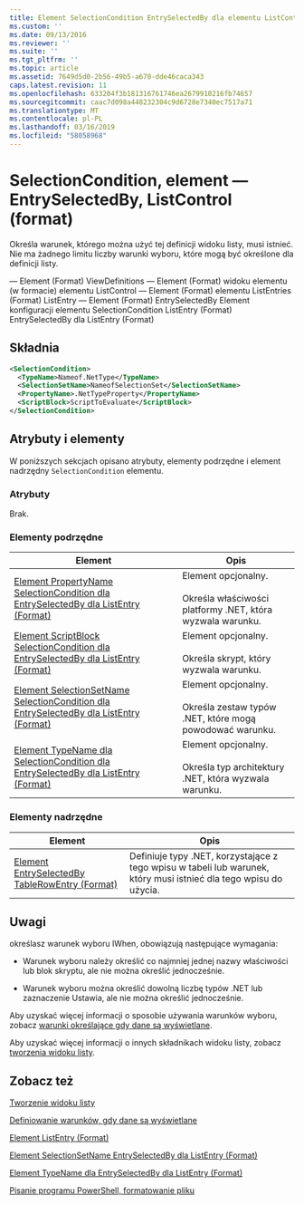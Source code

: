 ```yaml
---
title: Element SelectionCondition EntrySelectedBy dla elementu ListControl (Format) | Dokumentacja firmy Microsoft
ms.custom: ''
ms.date: 09/13/2016
ms.reviewer: ''
ms.suite: ''
ms.tgt_pltfrm: ''
ms.topic: article
ms.assetid: 7649d5d0-2b56-49b5-a670-dde46caca343
caps.latest.revision: 11
ms.openlocfilehash: 633204f3b181316761746ea2679910216fb74657
ms.sourcegitcommit: caac7d098a448232304c9d6728e7340ec7517a71
ms.translationtype: MT
ms.contentlocale: pl-PL
ms.lasthandoff: 03/16/2019
ms.locfileid: "58058968"
---
```

# <a name="selectioncondition-element-for-entryselectedby-for-listcontrol-format"></a>SelectionCondition, element — EntrySelectedBy, ListControl (format)

Określa warunek, którego można użyć tej definicji widoku listy, musi istnieć. Nie ma żadnego limitu liczby warunki wyboru, które mogą być określone dla definicji listy.

— Element (Format) ViewDefinitions — Element (Format) widoku elementu (w formacie) elementu ListControl — Element (Format) elementu ListEntries (Format) ListEntry — Element (Format) EntrySelectedBy Element konfiguracji elementu SelectionCondition ListEntry (Format) EntrySelectedBy dla ListEntry (Format)

## <a name="syntax"></a>Składnia

```xml
<SelectionCondition>
  <TypeName>Nameof.NetType</TypeName>
  <SelectionSetName>NameofSelectionSet</SelectionSetName>
  <PropertyName>.NetTypeProperty</PropertyName>
  <ScriptBlock>ScriptToEvaluate</ScriptBlock>
</SelectionCondition>
```

## <a name="attributes-and-elements"></a>Atrybuty i elementy

W poniższych sekcjach opisano atrybuty, elementy podrzędne i element nadrzędny `SelectionCondition` elementu.

### <a name="attributes"></a>Atrybuty

Brak.

### <a name="child-elements"></a>Elementy podrzędne

|Element|Opis|
|-------------|-----------------|
|[Element PropertyName SelectionCondition dla EntrySelectedBy dla ListEntry (Format)](./propertyname-element-for-selectioncondition-for-entryselectedby-for-listcontrol-format.md)|Element opcjonalny.<br /><br /> Określa właściwości platformy .NET, która wyzwala warunku.|
|[Element ScriptBlock SelectionCondition dla EntrySelectedBy dla ListEntry (Format)](./scriptblock-element-for-selectioncondition-for-entryselectedby-for-listcontrol-format.md)|Element opcjonalny.<br /><br /> Określa skrypt, który wyzwala warunku.|
|[Element SelectionSetName SelectionCondition dla EntrySelectedBy dla ListEntry (Format)](./selectionsetname-element-for-selectioncondition-for-entryselectedby-for-listentry-format.md)|Element opcjonalny.<br /><br /> Określa zestaw typów .NET, które mogą powodować warunku.|
|[Element TypeName dla SelectionCondition dla EntrySelectedBy dla ListEntry (Format)](./typename-element-for-selectioncondition-for-entryselectedby-for-listcontrol-format.md)|Element opcjonalny.<br /><br /> Określa typ architektury .NET, która wyzwala warunku.|

### <a name="parent-elements"></a>Elementy nadrzędne

|Element|Opis|
|-------------|-----------------|
|[Element EntrySelectedBy TableRowEntry (Format)](./entryselectedby-element-for-tablerowentry-for-tablecontrol-format.md)|Definiuje typy .NET, korzystające z tego wpisu w tabeli lub warunek, który musi istnieć dla tego wpisu do użycia.|

## <a name="remarks"></a>Uwagi

określasz warunek wyboru lWhen, obowiązują następujące wymagania:

- Warunek wyboru należy określić co najmniej jednej nazwy właściwości lub blok skryptu, ale nie można określić jednocześnie.

- Warunek wyboru można określić dowolną liczbę typów .NET lub zaznaczenie Ustawia, ale nie można określić jednocześnie.

Aby uzyskać więcej informacji o sposobie używania warunków wyboru, zobacz [warunki określające gdy dane są wyświetlane](./defining-conditions-for-displaying-data.md).

Aby uzyskać więcej informacji o innych składnikach widoku listy, zobacz [tworzenia widoku listy](./creating-a-list-view.md).

## <a name="see-also"></a>Zobacz też

[Tworzenie widoku listy](./creating-a-list-view.md)

[Definiowanie warunków, gdy dane są wyświetlane](./defining-conditions-for-displaying-data.md)

[Element ListEntry (Format)](./listentry-element-for-listcontrol-format.md)

[Element SelectionSetName EntrySelectedBy dla ListEntry (Format)](./selectionsetname-element-for-entryselectedby-for-listcontrol-format.md)

[Element TypeName dla EntrySelectedBy dla ListEntry (Format)](http://msdn.microsoft.com/en-us/fcd4daa6-f3fd-43f7-a468-03c582d34533)

[Pisanie programu PowerShell, formatowanie pliku](./writing-a-powershell-formatting-file.md)
